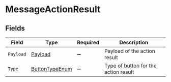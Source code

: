 # MessageActionResult


## Fields

| Field                                                       | Type                                                        | Required                                                    | Description                                                 |
| ----------------------------------------------------------- | ----------------------------------------------------------- | ----------------------------------------------------------- | ----------------------------------------------------------- |
| `Payload`                                                   | [Payload](../../Models/Components/Payload.md)               | :heavy_minus_sign:                                          | Payload of the action result                                |
| `Type`                                                      | [ButtonTypeEnum](../../Models/Components/ButtonTypeEnum.md) | :heavy_minus_sign:                                          | Type of button for the action result                        |